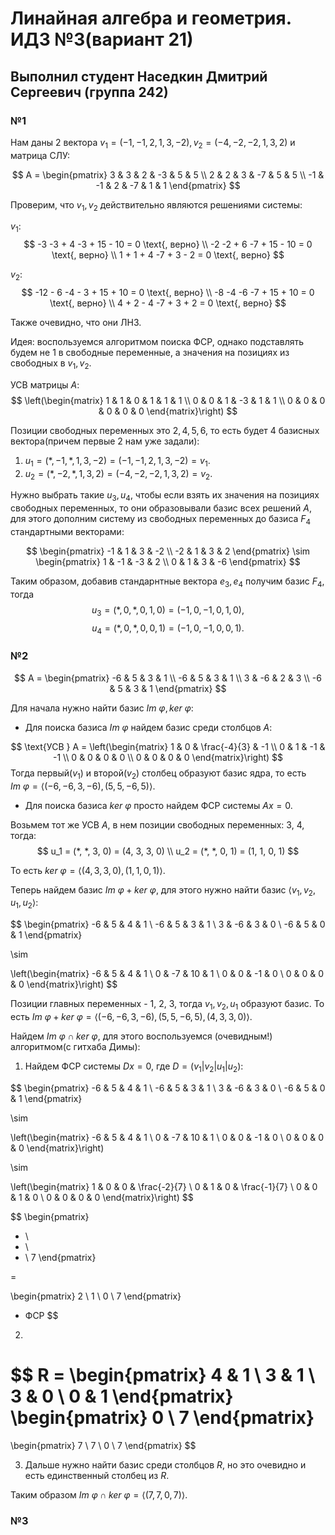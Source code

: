 # Линайная алгебра и геометрия. ИДЗ №3(вариант 21)

## Выполнил студент Наседкин Дмитрий Сергеевич (группа 242)

### №1

Нам даны 2 вектора $v_1 = (-1, -1, 2, 1, 3, -2), v_2 = (-4, -2, -2, 1, 3, 2)$ и матрица СЛУ:

$$
A =
\begin{pmatrix}
3 & 3 & 2 & -3 & 5 & 5 \\
2 & 2 & 3 & -7 & 5 & 5 \\
-1 & -1 & 2 & -7 & 1 & 1
\end{pmatrix}
$$

Проверим, что $v_1, v_2$ действительно являются решениями системы:

$v_1$:
$$
-3 -3 + 4 -3 + 15 - 10 = 0 \text{, верно} \\
-2 -2 + 6 -7 + 15 - 10 = 0 \text{, верно} \\
1 + 1 + 4 -7 + 3 - 2 = 0 \text{, верно}
$$

$v_2$:
$$
-12 - 6 -4 - 3 + 15 + 10 = 0 \text{, верно} \\
-8 -4 -6 -7 + 15 + 10 = 0 \text{, верно} \\
4 + 2 - 4 -7 + 3 + 2 = 0 \text{, верно}
$$

Также очевидно, что они ЛНЗ.

Идея: воспользуемся алгоритмом поиска ФСР, однако подставлять будем не 1 в свободные переменные, а значения на позициях из свободных в $v_1, v_2$.

УСВ матрицы $A$:
$$
\left(\begin{matrix}
1 & 1 & 0 & 1 & 1 & 1 \\
0 & 0 & 1 & -3 & 1 & 1 \\
0 & 0 & 0 & 0 & 0 & 0
\end{matrix}\right)
$$

Позиции свободных переменных это $2, 4, 5, 6$, то есть будет 4 базисных вектора(причем первые 2 нам уже задали):

1) $u_1 = (*, -1, *, 1, 3, -2) = (-1, -1, 2, 1, 3, -2) = v_1$.
2) $u_2 = (*, -2, *, 1, 3, 2) = (-4, -2, -2, 1, 3, 2) = v_2$.

Нужно выбрать такие $u_3, u_4$, чтобы если взять их значения на позициях свободных переменных, то они образовывали базис всех решений $A$, для этого дополним систему из свободных переменных до базиса $F_4$ стандартными векторами:

$$
\begin{pmatrix}
-1 & 1 & 3 & -2 \\
-2 & 1 & 3 & 2
\end{pmatrix}
\sim
\begin{pmatrix}
1 & -1 & -3 & 2 \\
0 & 1 & 3 & -6
\end{pmatrix}
$$

Таким образом, добавив стандарнтные вектора $e_3, e_4$ получим базис $F_4$, тогда
$$u_3 = (*, 0, *, 0, 1, 0) = (-1, 0, -1, 0, 1, 0),$$
$$u_4 = (*, 0, *, 0, 0, 1) = (-1, 0, -1, 0, 0, 1).$$

### №2

$$
A =
\begin{pmatrix}
-6 & 5 & 3 & 1 \\
-6 & 5 & 3 & 1 \\
3 & -6 & 2 & 3 \\
-6 & 5 & 3 & 1
\end{pmatrix}
$$

Для начала нужно найти базис $Im \ \varphi, ker \ \varphi$:

- Для поиска базиса $Im \ \varphi$ найдем базис среди столбцов $A$:

$$
\text{УСВ } A =
\left(\begin{matrix}
1 & 0 & \frac{-4}{3} & -1 \\
0 & 1 & -1 & -1 \\
0 & 0 & 0 & 0 \\
0 & 0 & 0 & 0
\end{matrix}\right)
$$
Тогда первый($v_1$) и второй($v_2$) столбец образуют базис ядра, то есть $Im \ \varphi = \langle (-6, -6, 3, -6), (5, 5, -6, 5) \rangle$.

- Для поиска базиса $ker \ \varphi$ просто найдем ФСР системы $Ax = 0$.

Возьмем тот же УСВ $A$, в нем позиции свободных переменных: 3, 4, тогда:
$$
u_1 = (*, *, 3, 0) = (4, 3, 3, 0) \\
u_2 = (*, *, 0, 1) = (1, 1, 0, 1)
$$

То есть $ker \ \varphi = \langle (4, 3, 3, 0), (1, 1, 0, 1) \rangle$.

Теперь найдем базис $Im \ \varphi + ker \ \varphi$, для этого нужно найти базис $\langle v_1, v_2, u_1, u_2 \rangle$:

$$
\begin{pmatrix}
-6 & 5 & 4 & 1 \\
-6 & 5 & 3 & 1 \\
3 & -6 & 3 & 0 \\
-6 & 5 & 0 & 1
\end{pmatrix}

\sim

\left(\begin{matrix}
-6 & 5 & 4 & 1 \\
0 & -7 & 10 & 1 \\
0 & 0 & -1 & 0 \\
0 & 0 & 0 & 0
\end{matrix}\right)
$$

Позиции главных переменных - 1, 2, 3, тогда $v_1, v_2, u_1$ образуют базис.
То есть $Im \ \varphi + ker \ \varphi = \langle (-6, -6, 3, -6), (5, 5, -6, 5), (4, 3, 3, 0) \rangle$.

Найдем $Im \ \varphi \cap ker \ \varphi$, для этого воспользуемся (очевидным!) алгоритмом(с гитхаба Димы):

1) Найдем ФСР системы $Dx = 0$, где $D = (v_1 | v_2 | u_1 | u_2)$:

$$
\begin{pmatrix}
-6 & 5 & 4 & 1 \\
-6 & 5 & 3 & 1 \\
3 & -6 & 3 & 0 \\
-6 & 5 & 0 & 1
\end{pmatrix}

\sim

\left(\begin{matrix}
-6 & 5 & 4 & 1 \\
0 & -7 & 10 & 1 \\
0 & 0 & -1 & 0 \\
0 & 0 & 0 & 0
\end{matrix}\right)

\sim

\left(\begin{matrix}
1 & 0 & 0 & \frac{-2}{7} \\
0 & 1 & 0 & \frac{-1}{7} \\
0 & 0 & 1 & 0 \\
0 & 0 & 0 & 0
\end{matrix}\right)
$$

$$
\begin{pmatrix}
* \\
* \\
* \\
7
\end{pmatrix}

=

\begin{pmatrix}
2 \\
1 \\
0 \\
7
\end{pmatrix}
- ФСР
$$

2)

$$
R =
\begin{pmatrix}
4 & 1 \\
3 & 1 \\
3 & 0 \\
0 & 1
\end{pmatrix}
\begin{pmatrix}
0 \\
7
\end{pmatrix}
=
\begin{pmatrix}
7 \\
7 \\
0 \\
7
\end{pmatrix}
$$

3) Дальше нужно найти базис среди столбцов $R$, но это очевидно и есть единственный столбец из $R$.

Таким образом $Im \ \varphi \cap ker \ \varphi = \langle (7, 7, 0, 7) \rangle.$

### №3


